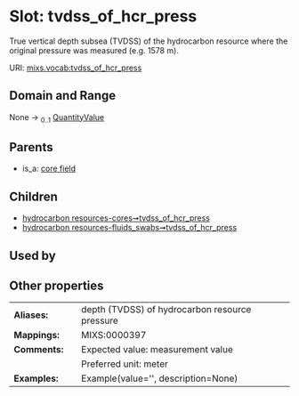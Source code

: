 
# Slot: tvdss_of_hcr_press


True vertical depth subsea (TVDSS) of the hydrocarbon resource where the original pressure was measured (e.g. 1578 m).

URI: [mixs.vocab:tvdss_of_hcr_press](https://w3id.org/mixs/vocab/tvdss_of_hcr_press)


## Domain and Range

None &#8594;  <sub>0..1</sub> [QuantityValue](QuantityValue.md)

## Parents

 *  is_a: [core field](core_field.md)

## Children

 *  [hydrocarbon resources-cores➞tvdss_of_hcr_press](hydrocarbon_resources_cores_tvdss_of_hcr_press.md)
 *  [hydrocarbon resources-fluids_swabs➞tvdss_of_hcr_press](hydrocarbon_resources_fluids_swabs_tvdss_of_hcr_press.md)

## Used by


## Other properties

|  |  |  |
| --- | --- | --- |
| **Aliases:** | | depth (TVDSS) of hydrocarbon resource pressure |
| **Mappings:** | | MIXS:0000397 |
| **Comments:** | | Expected value: measurement value |
|  | | Preferred unit: meter |
| **Examples:** | | Example(value='', description=None) |

